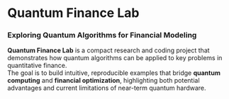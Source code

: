 # Quantum Finance Lab

### Exploring Quantum Algorithms for Financial Modeling

**Quantum Finance Lab** is a compact research and coding project that demonstrates how quantum algorithms can be applied to key problems in quantitative finance.  
The goal is to build intuitive, reproducible examples that bridge **quantum computing** and **financial optimization**, highlighting both potential advantages and current limitations of near-term quantum hardware.

